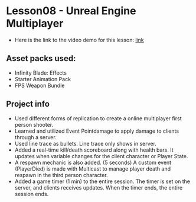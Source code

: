 # Lesson08 - Unreal Engine Multiplayer

* Here is the link to the video demo for this lesson: [link](https://drive.google.com/drive/u/1/folders/1C7_Q5CtlSeE-fFxhuSKNWZQ80T-PIe2u)

## Asset packs used:
* Infinity Blade: Effects
* Starter Animation Pack
* FPS Weapon Bundle

## Project info
* Used different forms of replication to create a online multiplayer first person shooter.
* Learned and utilized Event Pointdamage to apply damage to clients through a server.
* Used line trace as bullets. Line trace only shows in server.
* Added a real-time kill/death scoreboard along with health bars. It updates when variable changes for the client character or Player State.
* A respawn mechanic is also added. (5 seconds) A custom event (PlayerDied) is made with Multicast to manage player death and respawn in the third person character.
* Added a game timer (1 min) to the entire session. The timer is set on the server, and clients receives updates. When the timer ends, the entire session ends. 
